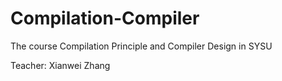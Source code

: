 # Compilation-Compiler
The course Compilation Principle and Compiler Design in SYSU

Teacher: Xianwei Zhang
